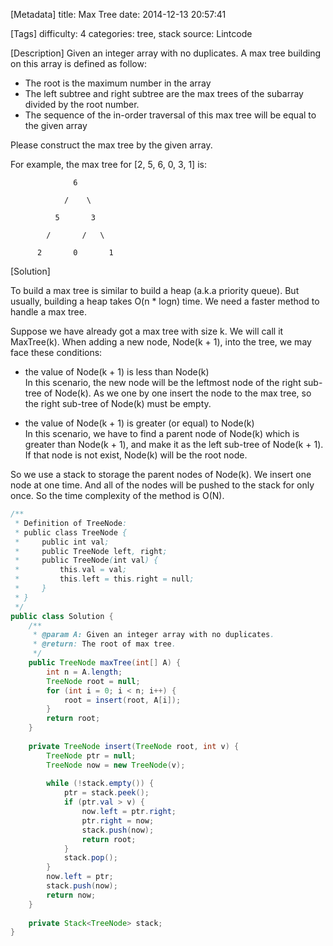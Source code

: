 [Metadata]
title: Max Tree
date: 2014-12-13 20:57:41 

[Tags]
difficulty: 4
categories: tree, stack
source: Lintcode

[Description]
Given an integer array with no duplicates. A max tree building on this array is defined as follow:

* The root is the maximum number in the array
* The left subtree and right subtree are the max trees of the subarray divided by the root number.
* The sequence of the in-order traversal of this max tree will be equal to the given array

Please construct the max tree by the given array.

For example, the max tree for [2, 5, 6, 0, 3, 1] is:

```
              6

            /    \

          5       3

        /       /   \

      2       0       1
```

[Solution]

To build a max tree is similar to build a heap (a.k.a priority queue). But usually, building a heap takes O(n * logn) time. We need a faster method to handle a max tree.

Suppose we have already got a max tree with size k. We will call it MaxTree(k). When adding a new node, Node(k + 1), into the tree, we may face these conditions:

* the value of Node(k + 1) is less than Node(k)    
In this scenario, the new node will be the leftmost node of the right sub-tree of Node(k). As we one by one insert the node to the max tree, so the right sub-tree of Node(k) must be empty.

* the value of Node(k + 1) is greater (or equal) to Node(k)      
In this scenario, we have to find a parent node of Node(k) which is greater than Node(k + 1), and make it as the left sub-tree of Node(k + 1). If that node is not exist, Node(k) will be the root node.

So we use a stack to storage the parent nodes of Node(k). We insert one node at one time. And all of the nodes will be pushed to the stack for only once. So the time complexity of the method is O(N).

```java
/**
 * Definition of TreeNode:
 * public class TreeNode {
 *     public int val;
 *     public TreeNode left, right;
 *     public TreeNode(int val) {
 *         this.val = val;
 *         this.left = this.right = null;
 *     }
 * }
 */
public class Solution {
    /**
     * @param A: Given an integer array with no duplicates.
     * @return: The root of max tree.
     */
    public TreeNode maxTree(int[] A) {
        int n = A.length;
        TreeNode root = null;
        for (int i = 0; i < n; i++) {
            root = insert(root, A[i]);
        }
        return root;
    }
    
    private TreeNode insert(TreeNode root, int v) {
        TreeNode ptr = null;
        TreeNode now = new TreeNode(v);
        
        while (!stack.empty()) {
            ptr = stack.peek();
            if (ptr.val > v) {
                now.left = ptr.right;
                ptr.right = now;
                stack.push(now);
                return root;
            }
            stack.pop();
        }
        now.left = ptr;
        stack.push(now);
        return now;
    }
    
    private Stack<TreeNode> stack;
}


```
